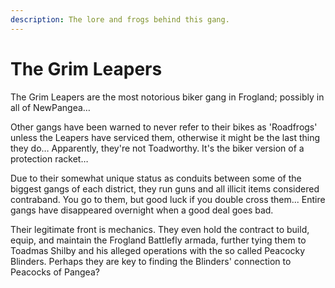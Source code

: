 ```yaml
---
description: The lore and frogs behind this gang.
---
```


# The Grim Leapers

The Grim Leapers are the most notorious biker gang in Frogland; possibly in all of NewPangea…

Other gangs have been warned to never refer to their bikes as 'Roadfrogs' unless the Leapers have serviced them, otherwise it might be the last thing they do… Apparently, they're not Toadworthy. It's the biker version of a protection racket…

Due to their somewhat unique status as conduits between some of the biggest gangs of each district, they run guns and all illicit items considered contraband. You go to them, but good luck if you double cross them... Entire gangs have disappeared overnight when a good deal goes bad.

Their legitimate front is mechanics. They even hold the contract to build, equip, and maintain the Frogland Battlefly armada, further tying them to Toadmas Shilby and his alleged operations with the so called Peacocky Blinders. Perhaps they are key to finding the Blinders' connection to Peacocks of Pangea?
